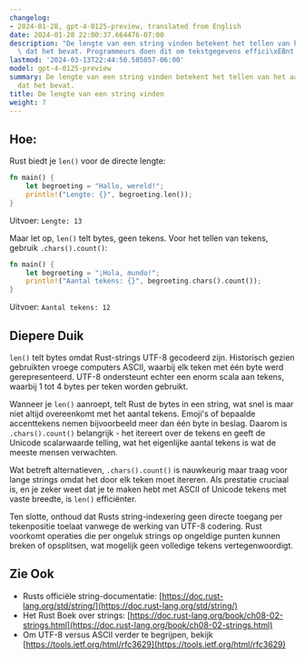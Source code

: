 ```yaml
---
changelog:
- 2024-01-28, gpt-4-0125-preview, translated from English
date: 2024-01-28 22:00:37.664476-07:00
description: "De lengte van een string vinden betekent het tellen van het aantal tekens\
  \ dat het bevat. Programmeurs doen dit om tekstgegevens effici\xEBnt te valideren,\u2026"
lastmod: '2024-03-13T22:44:50.585057-06:00'
model: gpt-4-0125-preview
summary: De lengte van een string vinden betekent het tellen van het aantal tekens
  dat het bevat.
title: De lengte van een string vinden
weight: 7
---
```


## Hoe:
Rust biedt je `len()` voor de directe lengte:

```Rust
fn main() {
    let begroeting = "Hallo, wereld!";
    println!("Lengte: {}", begroeting.len());
}
```

Uitvoer: `Lengte: 13`

Maar let op, `len()` telt bytes, geen tekens. Voor het tellen van tekens, gebruik `.chars().count()`:

```Rust
fn main() {
    let begroeting = "¡Hola, mundo!";
    println!("Aantal tekens: {}", begroeting.chars().count());
}
```

Uitvoer: `Aantal tekens: 12`

## Diepere Duik
`len()` telt bytes omdat Rust-strings UTF-8 gecodeerd zijn. Historisch gezien gebruikten vroege computers ASCII, waarbij elk teken met één byte werd gerepresenteerd. UTF-8 ondersteunt echter een enorm scala aan tekens, waarbij 1 tot 4 bytes per teken worden gebruikt.

Wanneer je `len()` aanroept, telt Rust de bytes in een string, wat snel is maar niet altijd overeenkomt met het aantal tekens. Emoji's of bepaalde accenttekens nemen bijvoorbeeld meer dan één byte in beslag. Daarom is `.chars().count()` belangrijk - het itereert over de tekens en geeft de Unicode scalarwaarde telling, wat het eigenlijke aantal tekens is wat de meeste mensen verwachten.

Wat betreft alternatieven, `.chars().count()` is nauwkeurig maar traag voor lange strings omdat het door elk teken moet itereren. Als prestatie cruciaal is, en je zeker weet dat je te maken hebt met ASCII of Unicode tekens met vaste breedte, is `len()` efficiënter.

Ten slotte, onthoud dat Rusts string-indexering geen directe toegang per tekenpositie toelaat vanwege de werking van UTF-8 codering. Rust voorkomt operaties die per ongeluk strings op ongeldige punten kunnen breken of opsplitsen, wat mogelijk geen volledige tekens vertegenwoordigt.

## Zie Ook
- Rusts officiële string-documentatie: [https://doc.rust-lang.org/std/string/](https://doc.rust-lang.org/std/string/)
- Het Rust Boek over strings: [https://doc.rust-lang.org/book/ch08-02-strings.html](https://doc.rust-lang.org/book/ch08-02-strings.html)
- Om UTF-8 versus ASCII verder te begrijpen, bekijk [https://tools.ietf.org/html/rfc3629](https://tools.ietf.org/html/rfc3629)
